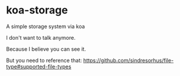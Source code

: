 # koa-storage
A simple storage system via koa

I don't want to talk anymore.

Because I believe you can see it.

But you need to reference that: https://github.com/sindresorhus/file-type#supported-file-types
